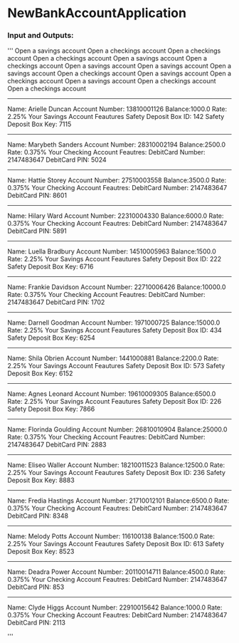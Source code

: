 # NewBankAccountApplication


### Input and Outputs:
'''
Open a savings account
Open a checkings account
Open a checkings account
Open a checkings account
Open a savings account
Open a checkings account
Open a savings account
Open a savings account
Open a savings account
Open a checkings account
Open a savings account
Open a checkings account
Open a savings account
Open a checkings account
Open a checkings account

****************************************************
Name: Arielle Duncan
Account Number: 13810001126
Balance:1000.0
Rate: 2.25%
Your Savings Account Feautures
Safety Deposit Box ID: 142
Safety Deposit Box Key: 7115

****************************************************
Name: Marybeth Sanders
Account Number: 28310002194
Balance:2500.0
Rate: 0.375%
Your Checking Account Feautres: 
DebitCard Number: 2147483647
DebitCard PIN: 5024

****************************************************
Name: Hattie Storey
Account Number: 27510003558
Balance:3500.0
Rate: 0.375%
Your Checking Account Feautres: 
DebitCard Number: 2147483647
DebitCard PIN: 8601

****************************************************
Name: Hilary Ward
Account Number: 22310004330
Balance:6000.0
Rate: 0.375%
Your Checking Account Feautres: 
DebitCard Number: 2147483647
DebitCard PIN: 5891

****************************************************
Name: Luella Bradbury
Account Number: 14510005963
Balance:1500.0
Rate: 2.25%
Your Savings Account Feautures
Safety Deposit Box ID: 222
Safety Deposit Box Key: 6716

****************************************************
Name: Frankie Davidson
Account Number: 22710006426
Balance:10000.0
Rate: 0.375%
Your Checking Account Feautres: 
DebitCard Number: 2147483647
DebitCard PIN: 1702

****************************************************
Name: Darnell Goodman
Account Number: 1971000725
Balance:15000.0
Rate: 2.25%
Your Savings Account Feautures
Safety Deposit Box ID: 434
Safety Deposit Box Key: 6254

****************************************************
Name: Shila Obrien
Account Number: 1441000881
Balance:2200.0
Rate: 2.25%
Your Savings Account Feautures
Safety Deposit Box ID: 573
Safety Deposit Box Key: 6152

****************************************************
Name: Agnes Leonard
Account Number: 19610009305
Balance:6500.0
Rate: 2.25%
Your Savings Account Feautures
Safety Deposit Box ID: 226
Safety Deposit Box Key: 7866

****************************************************
Name: Florinda Goulding
Account Number: 26810010904
Balance:25000.0
Rate: 0.375%
Your Checking Account Feautres: 
DebitCard Number: 2147483647
DebitCard PIN: 2883

****************************************************
Name: Eliseo Waller
Account Number: 18210011523
Balance:12500.0
Rate: 2.25%
Your Savings Account Feautures
Safety Deposit Box ID: 236
Safety Deposit Box Key: 8883

****************************************************
Name: Fredia Hastings
Account Number: 21710012101
Balance:6500.0
Rate: 0.375%
Your Checking Account Feautres: 
DebitCard Number: 2147483647
DebitCard PIN: 8348

****************************************************
Name: Melody Potts
Account Number: 116100138
Balance:1500.0
Rate: 2.25%
Your Savings Account Feautures
Safety Deposit Box ID: 613
Safety Deposit Box Key: 8523

****************************************************
Name: Deadra Power
Account Number: 20110014711
Balance:4500.0
Rate: 0.375%
Your Checking Account Feautres: 
DebitCard Number: 2147483647
DebitCard PIN: 853

****************************************************
Name: Clyde Higgs
Account Number: 22910015642
Balance:1000.0
Rate: 0.375%
Your Checking Account Feautres: 
DebitCard Number: 2147483647
DebitCard PIN: 2113

'''
